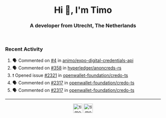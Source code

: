 <h1 align="center">Hi 👋, I'm Timo</h1>
<h3 align="center">A developer from Utrecht, The Netherlands</h3>
<br/>
<!-- https://github.com/rahuldkjain/github-profile-readme-generator --!>

<!--  <p align="left"><img src="https://github-readme-stats.vercel.app/api?username=timoglastra&show_icons=true&count_private=true&" alt="timoglastra" /></p> --!>

<!--
Github language stats
<p align="left"><img src="https://github-readme-stats.vercel.app/api/top-langs/?username=timoglastra&layout=compact" alt="timoglastra" /><p>
-->

<!-- Codestats language stats -->
<!-- <p align="left"><img src="https://codestats-readme.vercel.app/api/top-langs/?username=timoglastra&layout=compact&language_count=12" alt="timoglastra" /><p>    --!>
  
<h3>Recent Activity</h3>

<!--START_SECTION:activity-->
1. 🗣 Commented on [#4](https://github.com/animo/expo-digital-credentials-api/issues/4#issuecomment-2979286373) in [animo/expo-digital-credentials-api](https://github.com/animo/expo-digital-credentials-api)
2. 🗣 Commented on [#358](https://github.com/hyperledger/anoncreds-rs/issues/358#issuecomment-2971741915) in [hyperledger/anoncreds-rs](https://github.com/hyperledger/anoncreds-rs)
3. ❗ Opened issue [#2321](https://github.com/openwallet-foundation/credo-ts/issues/2321) in [openwallet-foundation/credo-ts](https://github.com/openwallet-foundation/credo-ts)
4. 🗣 Commented on [#2317](https://github.com/openwallet-foundation/credo-ts/pull/2317#issuecomment-2955735254) in [openwallet-foundation/credo-ts](https://github.com/openwallet-foundation/credo-ts)
5. 🗣 Commented on [#2317](https://github.com/openwallet-foundation/credo-ts/pull/2317#issuecomment-2955702619) in [openwallet-foundation/credo-ts](https://github.com/openwallet-foundation/credo-ts)
<!--END_SECTION:activity-->

---

<p align="center">
<a href="https://twitter.com/timoglastra" target="blank"><img align="center" src="https://cdn.jsdelivr.net/npm/simple-icons@3.0.1/icons/twitter.svg" alt="timoglastra" height="30" width="30" /></a>
<a href="https://linkedin.com/in/timoglastra" target="blank"><img align="center" src="https://cdn.jsdelivr.net/npm/simple-icons@3.0.1/icons/linkedin.svg" alt="timoglastra" height="30" width="30" /></a>
</p>



